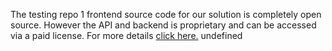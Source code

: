 The testing repo 1 frontend source code for our solution is completely open source. However the API and backend is proprietary and can be accessed via a paid license. For more details <a href="www.enatega.com" target="_blank">click here.</a> undefined
